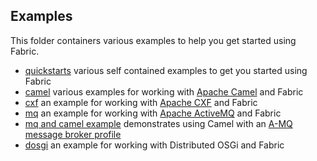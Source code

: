 ## Examples

This folder containers various examples to help you get started using Fabric.

* [quickstarts](/fabric/profiles/example/quickstarts) various self contained examples to get you started using Fabric
* [camel](/fabric/profiles/example/camel) various examples for working with [Apache Camel](http://camel.apache.org/) and Fabric
* [cxf](/fabric/profiles/example/cxf.profile) an example for working with [Apache CXF](http://cxf.apache.org/) and Fabric
* [mq](/fabric/profiles/example/mq.profile) an example for working with [Apache ActiveMQ](http://activemq.apache.org/) and Fabric
* [mq and camel example](/fabric/profiles/example/camel/mq.profile) demonstrates using Camel with an [A-MQ message broker profile](/fabric/profiles/mq)
* [dosgi](/fabric/profiles/example/dosgi) an example for working with Distributed OSGi and Fabric
